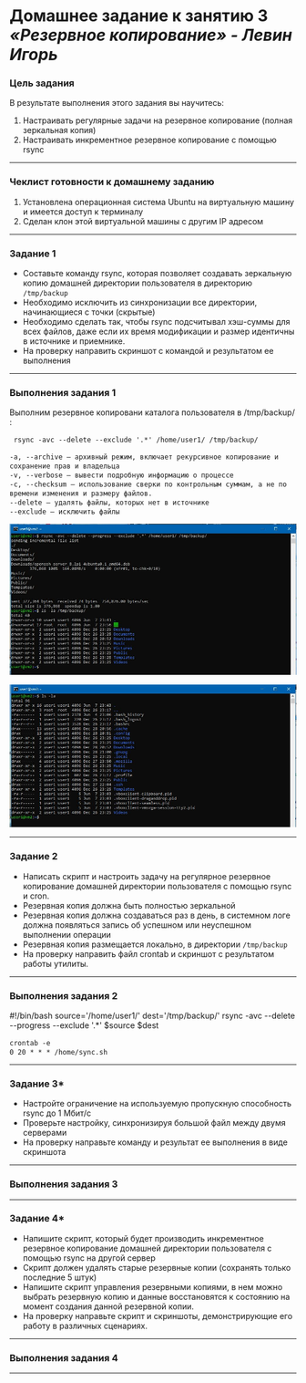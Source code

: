 # Домашнее задание к занятию 3    <br>  ***«Резервное копирование» - Левин Игорь***


### Цель задания
В результате выполнения этого задания вы научитесь:
1. Настраивать регулярные задачи на резервное копирование (полная зеркальная копия)
2. Настраивать инкрементное резервное копирование с помощью rsync

------

### Чеклист готовности к домашнему заданию

1. Установлена операционная система Ubuntu на виртуальную машину и имеется доступ к терминалу
2. Сделан клон этой виртуальной машины с другим IP адресом


------

### Задание 1
- Составьте команду rsync, которая позволяет создавать зеркальную копию домашней директории пользователя в директорию `/tmp/backup`
- Необходимо исключить из синхронизации все директории, начинающиеся с точки (скрытые)
- Необходимо сделать так, чтобы rsync подсчитывал хэш-суммы для всех файлов, даже если их время модификации и размер идентичны в источнике и приемнике.
- На проверку направить скриншот с командой и результатом ее выполнения

----

### Выполнения задания 1

Выполним резервное копировани каталога пользователя в /tmp/backup/ :

```
 rsync -avc --delete --exclude '.*' /home/user1/ /tmp/backup/

```

```
-a, --archive – архивный режим, включает рекурсивное копирование и сохранение прав и владельца
-v, --verbose – вывести подробную информацию о процессе
-c, --checksum – использование сверки по контрольным суммам, а не по времени изменения и размеру файлов.
--delete – удалять файлы, которых нет в источнике
--exclude – исключить файлы
```

![rsync.JPG](https://github.com/elekpow/sflt-3/blob/main/sflt-3/rsync.JPG)


![homedir.JPG](https://github.com/elekpow/sflt-3/blob/main/sflt-3/homedir.JPG)




----

### Задание 2
- Написать скрипт и настроить задачу на регулярное резервное копирование домашней директории пользователя с помощью rsync и cron.
- Резервная копия должна быть полностью зеркальной
- Резервная копия должна создаваться раз в день, в системном логе должна появляться запись об успешном или неуспешном выполнении операции
- Резервная копия размещается локально, в директории `/tmp/backup`
- На проверку направить файл crontab и скриншот с результатом работы утилиты.

----

### Выполнения задания 2


#!/bin/bash
source='/home/user1/'
dest='/tmp/backup/'
rsync -avc --delete --progress --exclude '.*'  $source $dest


```
crontab -e
0 20 * * * /home/sync.sh
```


----

### Задание 3*
- Настройте ограничение на используемую пропускную способность rsync до 1 Мбит/c
- Проверьте настройку, синхронизируя большой файл между двумя серверами
- На проверку направьте команду и результат ее выполнения в виде скриншота

----

### Выполнения задания 3





----

### Задание 4*
- Напишите скрипт, который будет производить инкрементное резервное копирование домашней директории пользователя с помощью rsync на другой сервер
- Скрипт должен удалять старые резервные копии (сохранять только последние 5 штук)
- Напишите скрипт управления резервными копиями, в нем можно выбрать резервную копию и данные восстановятся к состоянию на момент создания данной резервной копии.
- На проверку направьте скрипт и скриншоты, демонстрирующие его работу в различных сценариях.

----

### Выполнения задания 4





----

